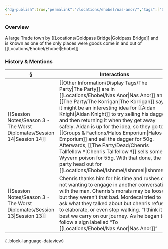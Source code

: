 ```yaml
---
{"dg-publish":true,"permalink":"/locations/ehobel/nas-anor/","tags":["Discovered"],"updated":"2025-07-31T14:29:53.545+01:00"}
---
```


### Overview
A large Trade town by [[Locations/Goldpass Bridge\|Goldpass Bridge]] and is known as one of the only places were goods come in and out of [[Locations/Ehobel/Ehobel\|Ehobel]]

### History & Mentions
| §                                                                           | Interactions                                                                                                                                                                                                                                                                                                                                                                                                     |
| --------------------------------------------------------------------------- | ---------------------------------------------------------------------------------------------------------------------------------------------------------------------------------------------------------------------------------------------------------------------------------------------------------------------------------------------------------------------------------------------------------------- |
| [[Session Notes/Season 3 - The Worst Diplomates/Session 14\|Session 14]] | [[Other Information/Display Tags/The Party\|The Party]] are in [[Locations/Ehobel/Nas Anor\|Nas Anor]] and [[The Party/The Korrigan\|The Korrigan]] says it might be an interesting idea for [[Aidan Knight\|Aidan Knight]] to try selling his dagger and then returning it when they get away safely. Aidan is up for the idea, so they go to a [[Groups & Factions/Halos Emporium\|Halos Emporium]] and sell the dagger for 50g. Afterwards, [[The Party/Dead/Chenris Tallfellow ‡\|Chenris Tallfellow ‡]] sells some Wyvern poison for 55g. With that done, the party head out for [[Locations/Ehobel/Ishnmel/Ishnmel\|Ishnmel]]. |
| [[Session Notes/Season 3 - The Worst Diplomates/Session 13\|Session 13]] | Chenris thanks him for his time and rushes off, not wanting to engage in another conversation with the man. Chenris's morals may be loose, but they weren’t that bad. Mordecai tried to ask what they talked about but chenris refused to elaborate, or even stop walking. “I think it best we carry on our journey. As he began to follow a sign labelled “To [[Locations/Ehobel/Nas Anor\|Nas Anor]]”                                     |

{ .block-language-dataview}